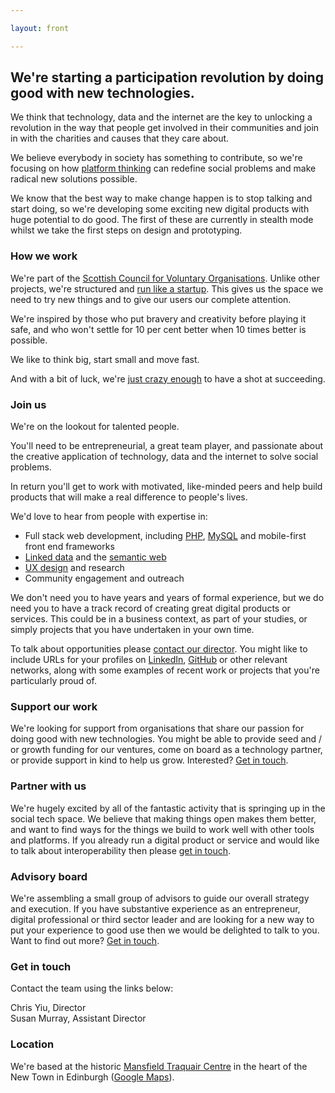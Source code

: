 ```yaml
---

layout: front

---
```


## We're starting a participation revolution by doing good with new technologies.

We think that technology, data and the internet are the key to unlocking a revolution in the way that people get involved in their communities and join in with the charities and causes that they care about.

We believe everybody in society has something to contribute, so we're focusing on how [platform thinking](http://www.wired.com/2014/01/platform-thinking-approach-innovation/) can redefine social problems and make radical new solutions possible.

We know that the best way to make change happen is to stop talking and start doing, so we're developing some exciting new digital products with huge potential to do good. The first of these are currently in stealth mode whilst we take the first steps on design and prototyping.

### How we work

We're part of the [Scottish Council for Voluntary Organisations](http://www.scvo.org.uk). Unlike other projects, we're structured and [run like a startup](http://theleanstartup.com/principles). This gives us the space we need to try new things and to give our users our complete attention.

We're inspired by those who put bravery and creativity before playing it safe, and who won't settle for 10 per cent better when 10 times better is possible.

We like to think big, start small and move fast.

And with a bit of luck, we're [just crazy enough](http://www.wired.com/2013/02/moonshots-matter-heres-how-to-make-them-happen/) to have a shot at succeeding.

### Join us

We're on the lookout for talented people.

You'll need to be entrepreneurial, a great team player, and passionate about the creative application of technology, data and the internet to solve social problems.

In return you'll get to work with motivated, like-minded peers and help build products that will make a real difference to people's lives.

We'd love to hear from people with expertise in:

- Full stack web development, including [PHP](http://php.net/), [MySQL](http://www.mysql.com/) and mobile-first front end frameworks
- [Linked data](http://www.w3.org/standards/semanticweb/data) and the [semantic web](http://www.w3.org/standards/semanticweb/)
- [UX design](http://en.wikipedia.org/wiki/User_experience_design) and research
- Community engagement and outreach

We don't need you to have years and years of formal experience, but we do need you to have a track record of creating great digital products or services. This could be in a business context, as part of your studies, or simply projects that you have undertaken in your own time.

To talk about opportunities please [contact our director](mailto:chris.yiu@scvo.org.uk). You might like to include URLs for your profiles on [LinkedIn](https://linkedin.com), [GitHub](https://github.com) or other relevant networks, along with some examples of recent work or projects that you're particularly proud of.

### Support our work

We're looking for support from organisations that share our passion for doing good with new technologies. You might be able to provide seed and / or growth funding for our ventures, come on board as a technology partner, or provide support in kind to help us grow. Interested? [Get in touch](mailto:chris.yiu@scvo.org.uk).

### Partner with us

We're hugely excited by all of the fantastic activity that is springing up in the social tech space. We believe that making things open makes them better, and want to find ways for the things we build to work well with other tools and platforms. If you already run a digital product or service and would like to talk about interoperability then please [get in touch](mailto:chris.yiu@scvo.org.uk).

### Advisory board

We're assembling a small group of advisors to guide our overall strategy and execution. If you have substantive experience as an entrepreneur, digital professional or third sector leader and are looking for a new way to put your experience to good use then we would be delighted to talk to you. Want to find out more? [Get in touch](mailto:chris.yiu@scvo.org.uk).

### Get in touch

Contact the team using the links below:

[<i class="fa fa-fw fa-envelope"></i>](mailto:chris.yiu@scvo.org.uk) [<i class="fa fa-fw fa-twitter"></i>](https://twitter.com/clry2) [<i class="fa fa-fw fa-linkedin"></i>](https://uk.linkedin.com/in/clry2) Chris Yiu, Director  
[<i class="fa fa-fw fa-envelope"></i>](mailto:susan.murray@scvo.org.uk) [<i class="fa fa-fw fa-twitter"></i>](https://twitter.com/ramsaymurray) [<i class="fa fa-fw fa-linkedin"></i>](https://www.linkedin.com/profile/view?id=45755563) Susan Murray, Assistant Director

### Location

We're based at the historic [Mansfield Traquair Centre](http://www.mansfieldtraquair.org.uk/) in the heart of the New Town in Edinburgh ([Google Maps](https://www.google.co.uk/maps/place/Edinburgh,+City+of+Edinburgh+EH3+6BB/)).